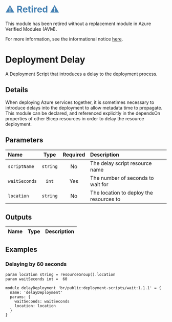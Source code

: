 <h1 style="color: steelblue;">⚠️ Retired ⚠️</h1>

This module has been retired without a replacement module in Azure Verified Modules (AVM).

For more information, see the informational notice [here](https://github.com/Azure/bicep-registry-modules?tab=readme-ov-file#%EF%B8%8F-upcoming-changes-%EF%B8%8F).

# Deployment Delay

A Deployment Script that introduces a delay to the deployment process.

## Details

When deploying Azure services together, it is sometimes necessary to introduce delays into the deployment to allow metadata time to propagate. This module can be declared, and referenced explicitly in the dependsOn properties of other Bicep resources in order to delay the resource deployment.

## Parameters

| Name          | Type     | Required | Description                             |
| :------------ | :------: | :------: | :-------------------------------------- |
| `scriptName`  | `string` | No       | The delay script resource name          |
| `waitSeconds` | `int`    | Yes      | The number of seconds to wait for       |
| `location`    | `string` | No       | The location to deploy the resources to |

## Outputs

| Name | Type | Description |
| :--- | :--: | :---------- |

## Examples

### Delaying by 60 seconds

```bicep
param location string = resourceGroup().location
param waitSeconds int =  60

module delayDeployment 'br/public:deployment-scripts/wait:1.1.1' = {
  name: 'delayDeployment'
  params: {
    waitSeconds: waitSeconds
    location: location
  }
}
```
